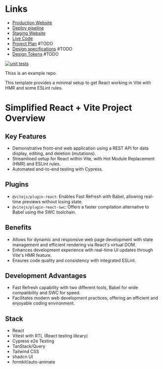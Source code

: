# Links

- [Production Website](https://react-social-demo.netlify.app)
- [Deploy pipeline](https://app.netlify.com/sites/react-social-demo/configuration/general)
- [Staging Website](https://vitejsvitequhvvt-ohuj--5173--5a198b5c.local-corp.webcontainer.io)
- [Live Code](https://stackblitz.com/edit/vitejs-vite-quhvvt?file=README.md)
- [Project Plan]() #TODO
- [Design specifications]() #TODO
- [Design Tokens]() #TODO

[![unit tests](https://github.com/S3ak/fed2-javascript2-demo-react-site/actions/workflows/unittests.yml/badge.svg?branch=main)](https://github.com/S3ak/fed2-javascript2-demo-react-site/actions/workflows/unittests.yml)

Thiss is an example repo.

This template provides a minimal setup to get React working in Vite with HMR and some ESLint rules.

# Simplified React + Vite Project Overview

## Key Features

- Demonstrative front-end web application using a REST API for data display, editing, and deletion (mutations).
- Streamlined setup for React within Vite, with Hot Module Replacement (HMR) and ESLint rules.
- Automated end-to-end testing with Cypress.

## Plugins

- `@vitejs/plugin-react`: Enables Fast Refresh with Babel, allowing real-time previews without losing state.
- `@vitejs/plugin-react-swc`: Offers a faster compilation alternative to Babel using the SWC toolchain.

## Benefits

- Allows for dynamic and responsive web page development with state management and efficient rendering via React's virtual DOM.
- Enhances development experience with real-time UI updates through Vite's HMR feature.
- Ensures code quality and consistency with integrated ESLint.

## Development Advantages

- Fast Refresh capability with two different tools, Babel for wide compatibility and SWC for speed.
- Facilitates modern web development practices, offering an efficient and enjoyable coding environment.

## Stack

- React
- Vitest with RTL (React testing library)
- Cypress e2e Testing
- TanStack/Query
- Tailwind CSS
- shadcn UI
- formkit/auto-animate
